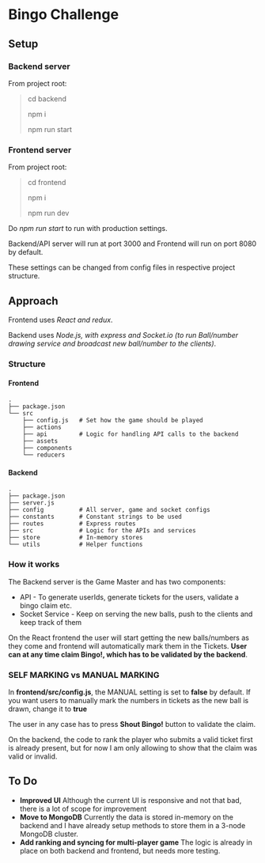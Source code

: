 # Bingo Challenge

## Setup

### Backend server

From project root:

> cd backend
>
> npm i
>
> npm run start

### Frontend server

From project root:

> cd frontend
>
> npm i
>
> npm run dev

Do *npm run start* to run with production settings.

Backend/API server will run at port 3000 and Frontend will run on port 8080 by default.

These settings can be changed from config files in respective project structure.

## Approach

Frontend uses *React and redux*.

Backend uses *Node.js, with express and Socket.io (to run Ball/number drawing service and broadcast new ball/number to the clients)*.

### Structure

#### Frontend

    .
    ├── package.json
    └── src
        ├── config.js   # Set how the game should be played
        ├── actions
        ├── api         # Logic for handling API calls to the backend
        ├── assets
        ├── components
        └── reducers

#### Backend

    .
    ├── package.json
    ├── server.js
    ├── config          # All server, game and socket configs
    ├── constants       # Constant strings to be used
    ├── routes          # Express routes
    ├── src             # Logic for the APIs and services
    ├── store           # In-memory stores
    └── utils           # Helper functions

### How it works

The Backend server is the Game Master and has two components:

* API - To generate userIds, generate tickets for the users, validate a bingo claim etc.
* Socket Service - Keep on serving the new balls, push to the clients and keep track of them

On the React frontend the user will start getting the new balls/numbers as they come and frontend will automatically mark them in the Tickets. **User can at any time claim Bingo!, which has to be validated by the backend**.

### SELF MARKING vs MANUAL MARKING

In **frontend/src/config.js**, the MANUAL setting is set to **false** by default. If you want users to manually mark the numbers in tickets as the new ball is drawn, change it to **true**

The user in any case has to press **Shout Bingo!** button to validate the claim.

On the backend, the code to rank the player who submits a valid ticket first is already present, but for now I am only allowing to show that the claim was valid or invalid.

## To Do

* **Improved UI** Although the current UI is responsive and not that bad, there is a lot of scope for improvement
* **Move to MongoDB** Currently the data is stored in-memory on the backend and I have already setup methods to store them in a 3-node MongoDB cluster.
* **Add ranking and syncing for multi-player game** The logic is already in place on both backend and frontend, but needs more testing.